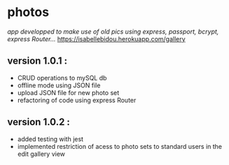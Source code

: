 # photos
*app developped to make use of old pics*
*using express, passport, bcrypt, express Router...*
https://isabellebidou.herokuapp.com/gallery

## version 1.0.1 :   
* CRUD operations to mySQL db
* offline mode using JSON file
* upload JSON file for new photo set 
* refactoring of code using express Router
## version 1.0.2 : 
* added testing with jest
* implemented restriction of acess to photo sets to standard users in the edit gallery view